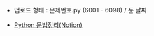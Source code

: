 - 업로드 형태 : 
문제번호.py (6001 - 6098) / 푼 날짜 

- [Python 문법정리(Notion)](https://www.notion.so/fa8a7a9b8ce04313bba8f5acc5b7ce45)

